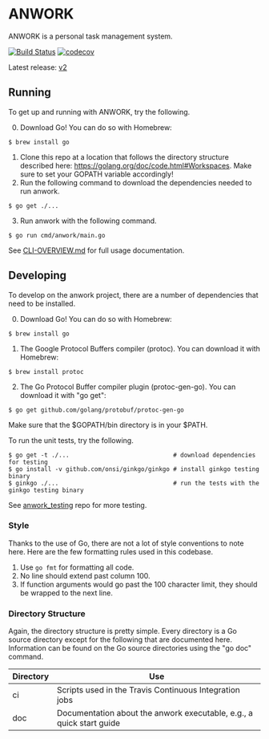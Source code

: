 # ANWORK

ANWORK is a personal task management system.

[![Build Status](https://travis-ci.org/ankeesler/anwork.svg?branch=master)](https://travis-ci.org/ankeesler/anwork)
[![codecov](https://codecov.io/gh/ankeesler/anwork/branch/master/graph/badge.svg)](https://codecov.io/gh/ankeesler/anwork)

Latest release: [v2](https://github.com/ankeesler/anwork/releases/tag/v2)

## Running

To get up and running with ANWORK, try the following.

0. Download Go! You can do so with Homebrew:
```
$ brew install go
```
1. Clone this repo at a location that follows the directory structure described here:
   https://golang.org/doc/code.html#Workspaces. Make sure to set your GOPATH variable accordingly!
2. Run the following command to download the dependencies needed to run anwork.
```
$ go get ./...
```
3. Run anwork with the following command.
```
$ go run cmd/anwork/main.go
```

See [CLI-OVERVIEW.md](doc/CLI-OVERVIEW.md) for full usage documentation.

## Developing

To develop on the anwork project, there are a number of dependencies that need to be installed.

0. Download Go! You can do so with Homebrew:
```
$ brew install go
```
1. The Google Protocol Buffers compiler (protoc). You can download it with Homebrew:
```
$ brew install protoc
```
2. The Go Protocol Buffer compiler plugin (protoc-gen-go). You can download it with "go get":
```
$ go get github.com/golang/protobuf/protoc-gen-go
```
Make sure that the $GOPATH/bin directory is in your $PATH.

To run the unit tests, try the following.
```
$ go get -t ./...                             # download dependencies for testing
$ go install -v github.com/onsi/ginkgo/ginkgo # install ginkgo testing binary
$ ginkgo ./...                                # run the tests with the ginkgo testing binary
```

See [anwork_testing](https://github.com/ankeesler/anwork_testing) repo for more testing.

### Style

Thanks to the use of Go, there are not a lot of style conventions to note here. Here are the few
formatting rules used in this codebase.
1. Use `go fmt` for formatting all code.
2. No line should extend past column 100.
3. If function arguments would go past the 100 character limit, they should be wrapped to the next
   line.

### Directory Structure

Again, the directory structure is pretty simple. Every directory is a Go source directory except for
the following that are documented here. Information can be found on the Go source directories using
the "go doc" command.

| Directory | Use |
| --- | --- |
| ci | Scripts used in the Travis Continuous Integration jobs |
| doc | Documentation about the anwork executable, e.g., a quick start guide |

